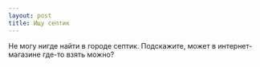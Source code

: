 ```yaml
---
layout: post 
title: Ищу септик 
--- 
```

Не могу нигде найти в городе септик. Подскажите, может в интернет-магазине где-то взять можно?